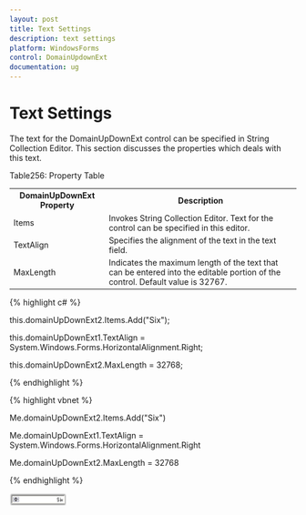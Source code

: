 ```yaml
---
layout: post
title: Text Settings
description: text settings
platform: WindowsForms
control: DomainUpdownExt 
documentation: ug
---
```

# Text Settings

The text for the DomainUpDownExt control can be specified in String Collection Editor. This section discusses the properties which deals with this text.

Table256: Property Table

<table>
<tr>
<th>
DomainUpDownExt Property</th><th>
Description</th></tr>
<tr>
<td>
Items</td><td>
Invokes String Collection Editor. Text for the control can be specified in this editor.</td></tr>
<tr>
<td>
TextAlign</td><td>
Specifies the alignment of the text in the text field.</td></tr>
<tr>
<td>
MaxLength</td><td>
Indicates the maximum length of the text that can be entered into the editable portion of the control. Default value is 32767.</td></tr>
</table>




{% highlight c# %}

this.domainUpDownExt2.Items.Add("Six");

this.domainUpDownExt1.TextAlign = System.Windows.Forms.HorizontalAlignment.Right;

this.domainUpDownExt2.MaxLength = 32768;


{% endhighlight  %}

{% highlight vbnet %}





Me.domainUpDownExt2.Items.Add("Six")

Me.domainUpDownExt1.TextAlign = System.Windows.Forms.HorizontalAlignment.Right

Me.domainUpDownExt2.MaxLength = 32768


{% endhighlight %}

![](DomainUpdownExt_images/Overview_img423.png) 

